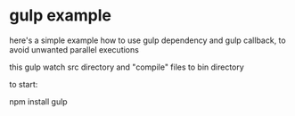 # gulp example

here's a simple example how to use gulp dependency and gulp callback, to avoid unwanted parallel executions

this gulp watch src directory and "compile" files to bin directory


to start:

  npm install
  gulp
